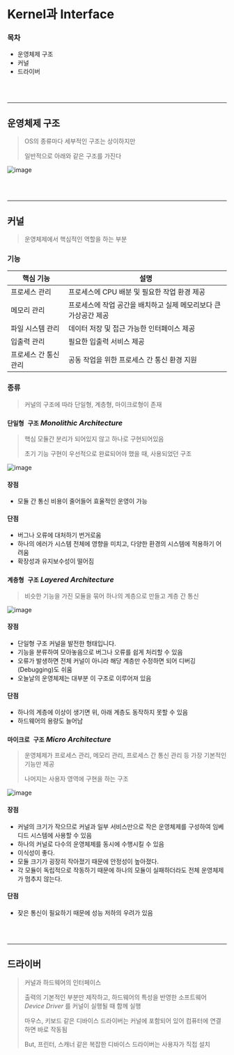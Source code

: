 # Kernel과 Interface

### 목차
- 운영체제 구조
- 커널
- 드라이버

<br/><br/>

---

## 운영체제 구조

> OS의 종류마다 세부적인 구조는 상이하지만
> 
> 일반적으로 아래와 같은 구조를 가진다

![image](https://user-images.githubusercontent.com/22098393/143531712-0f619d77-a601-4236-826b-e1fb813e4a5c.png)

<br/><br/>

---

## 커널

> 운영체제에서 핵심적인 역할을 하는 부분

### 기능

| 핵심 기능	| 설명 |
|---|---|
| 프로세스 관리 |	프로세스에 CPU 배분 및 필요한 작업 환경 제공 |
| 메모리 관리 |	프로세스에 작업 공간을 배치하고 실제 메모리보다 큰 가상공간 제공 |
| 파일 시스템 관리 |	데이터 저장 및 접근 가능한 인터페이스 제공 |
| 입출력 관리 |	필요한 입출력 서비스 제공 |
| 프로세스 간 통신 관리 |	공동 작업을 위한 프로세스 간 통신 환경 지원 |

### 종류

> 커널의 구조에 따라 단일형, 계층형, 마이크로형이 존재

### `단일형 구조` *Monolithic Architecture*

> 핵심 모듈간 분리가 되어있지 않고 하나로 구현되어있음
> 
> 초기 기능 구현이 우선적으로 완료되어야 했을 때, 사용되었던 구조

![image](https://user-images.githubusercontent.com/22098393/143541425-2797ed0c-0805-4d6e-9790-b9b70f7efd93.png)

#### 장점

- 모듈 간 통신 비용이 줄어들어 효율적인 운영이 가능

#### 단점

- 버그나 오류에 대처하기 번거로움
- 하나의 에러가 시스템 전체에 영향을 미치고, 다양한 환경의 시스템에 적용하기 어려움
- 확장성과 유지보수성이 떨어짐


### `계층형 구조` *Layered Architecture*

> 비슷한 기능을 가진 모듈을 묶어 하나의 계층으로 만들고 계층 간 통신

![image](https://user-images.githubusercontent.com/22098393/143541807-26b2f5d6-4cfa-42b3-a7d6-7189365c4a21.png)

#### 장점

- 단일형 구조 커널을 발전한 형태입니다. 
- 기능을 분류하여 모아놓음으로 버그나 오류를 쉽게 처리할 수 있음
- 오류가 발생하면 전체 커널이 아니라 해당 계층만 수정하면 되어 디버깅(Debugging)도 쉬움
- 오늘날의 운영체제는 대부분 이 구조로 이루어져 있음

#### 단점

- 하나의 계층에 이상이 생기면 위, 아래 계층도 동작하지 못할 수 있음
- 하드웨어의 용량도 늘어남

### `마이크로 구조` *Micro Architecture*

> 운영체제가 프로세스 관리, 메모리 관리, 프로세스 간 통신 관리 등 가장 기본적인 기능만 제공
> 
> 나머지는 사용자 영역에 구현을 하는 구조

![image](https://user-images.githubusercontent.com/22098393/143542986-fa25184d-52ba-4a5b-9c49-2382d32d21c4.png)

#### 장점

- 커널의 크기가 작으므로 커널과 일부 서비스만으로 작은 운영체제를 구성하여 임베디드 시스템에 사용할 수 있음
- 하나의 커널로 다수의 운영체제를 동시에 수행시킬 수 있음
- 이식성이 좋다.
- 모듈 크기가 굉장히 작아졌기 때문에 안정성이 높아졌다.
- 각 모듈이 독립적으로 작동하기 때문에 하나의 모듈이 실패하더라도 전체 운영체제가 멈추지 않는다.

#### 단점

- 잦은 통신이 필요하기 때문에 성능 저하의 우려가 있음

<br/><br/>

---

## 드라이버

> 커널과 하드웨어의 인터페이스
> 
> 출력의 기본적인 부분만 제작하고, 하드웨어의 특성을 반영한 소프트웨어 *Device Driver* 를 커널이 실행될 때 함께 실행
> 
> 마우스, 키보드 같은 디바이스 드라이버는 커널에 포함되어 있어 컴퓨터에 연결 하면 바로 작동됨 
> 
> But, 프린터, 스캐너 같은 복잡한 디바이스 드라이버는 사용자가 직접 설치


